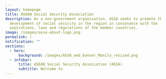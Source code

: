 ```yaml
---
layout: homepage
title: ASEAN Social Security Association
description: As a non-government organisation, ASSA seeks to promote the
  development of social security in the region in consonance with the
  aspirations, laws and regulations of the member countries.
image: /images/assa-about-logo.png
permalink: /
notification: ""
sections:
  - hero:
      background: /images/ASSA_web_banner_Manila_resized.png
  - infobar:
      title: ASEAN Social Security Association (ASSA)
      subtitle: Welcome to
---
```

